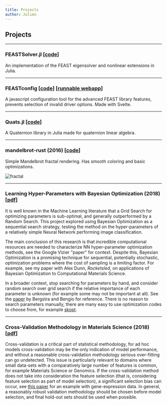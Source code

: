 ```yaml
---
title: Projects
author: Julien
---
```


## Projects

----

### FEASTSolver.jl \[[code](https://github.com/spacedome/FEASTSolver.jl)\]
An implementation of the FEAST eigensolver and nonlinear extensions in Julia.

----

### FEASTconfig \[[code](https://github.com/spacedome/feast-config)\] \[[runnable webapp](/app/feastconfig)\]
A javascript configuration tool for the advanced FEAST library features, prevents selection of invalid driver options. Made with Svelte.

----

### Quats.jl \[[code](https://github.com/spacedome/quats.jl)\]
A Quaternion library in Julia made for quaternion linear algebra.

----

### mandelbrot-rust (2016) \[[code](https://github.com/spacedome/mandelbrot-rust)\]
Simple Mandelbrot fractal rendering. Has smooth coloring and basic optimizations.

![fractal](/img/fractal-mandel-06.jpg)

----

### Learning Hyper-Parameters with Bayesian Optimization (2018) \[[pdf](/pdf/poster_CS682.pdf)\]
It is well known in the Machine Learning literature that a Grid Search for optimizing parameters is sub-optimal, and generally outperformed by a Random Search.
This project explored using Bayesian Optimization as a sequential search strategy, testing the method on the hyper-parameters of a relatively simple Neural Network performing image classification.

The main conclusion of this research is that incredible computational resources are needed to characterize NN hyper-parameter optimization methods, see the Google Vizier "paper" for context.
Despite this, Bayesian Optimization is a promising technique for sequential, potentially stochastic, optimization problems where the cost of sampling is a limiting factor.
For example, see my paper with Alex Dunn, *Rocketsled*, on applications of Bayesian Optimization to Computational Materials Science.

In a broader context, stop searching for parameters by hand, and consider random search over grid search if the relative importance of each parameter is unknown (for example some may not be important at all).
See the [paper](http://www.jmlr.org/papers/v13/bergstra12a.html) by Bergstra and Bengio for reference.
There is no reason to search parameters manually, there are many easy to use optimization codes to choose from, for example [skopt](https://scikit-optimize.github.io/).

----

### Cross-Validation Methodology in Materials Science (2018) \[[pdf](/pdf/poster_SULI.pdf)\]
Cross-validation is a critical part of statistical methodology, for ad hoc models cross-validation may be the only indication of model performance, and without a reasonable cross-validation methodology serious over-fitting can go undetected.
This issue is particularly relevant to domains where small data-sets with a comparatively large number of features is common, for example Materials Science or Genomics.
If the cross-validation method does not take into consideration the feature selection (that is, considering feature selection as part of model selection), a significant selection bias can occur, see [this paper](https://doi.org/10.1073/pnas.102102699) for an example with gene-expression data.
In general, a reasonably robust validation methodology should be chosen before model selection, and final hold-out sets should be used when possible.  
